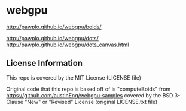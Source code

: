 # webgpu

http://pawplo.github.io/webgpu/boids/

http://pawplo.github.io/webgpu/dots/
http://pawplo.github.io/webgpu/dots_canvas.html

## License Information

This repo is covered by the MIT License (LICENSE file)

Original code that this repo is based off of is "computeBoids" from https://github.com/austinEng/webgpu-samples
covered by the BSD 3-Clause "New" or "Revised" License (original LICENSE.txt file)
